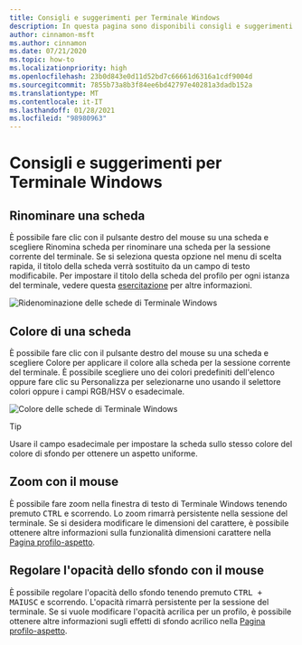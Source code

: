 ```yaml
---
title: Consigli e suggerimenti per Terminale Windows
description: In questa pagina sono disponibili consigli e suggerimenti per migliorare l'esperienza di Terminale Windows.
author: cinnamon-msft
ms.author: cinnamon
ms.date: 07/21/2020
ms.topic: how-to
ms.localizationpriority: high
ms.openlocfilehash: 23b0d843e0d11d52bd7c66661d6316a1cdf9004d
ms.sourcegitcommit: 7855b73a8b3f84ee6bd42797e40281a3dadb152a
ms.translationtype: MT
ms.contentlocale: it-IT
ms.lasthandoff: 01/28/2021
ms.locfileid: "98980963"
---
```

# <a name="windows-terminal-tips-and-tricks"></a>Consigli e suggerimenti per Terminale Windows

## <a name="rename-a-tab"></a>Rinominare una scheda

È possibile fare clic con il pulsante destro del mouse su una scheda e scegliere Rinomina scheda per rinominare una scheda per la sessione corrente del terminale. Se si seleziona questa opzione nel menu di scelta rapida, il titolo della scheda verrà sostituito da un campo di testo modificabile. Per impostare il titolo della scheda del profilo per ogni istanza del terminale, vedere questa [esercitazione](./tutorials/tab-title.md) per altre informazioni.

![Ridenominazione delle schede di Terminale Windows](./images/tab-rename.gif)

## <a name="color-a-tab"></a>Colore di una scheda

È possibile fare clic con il pulsante destro del mouse su una scheda e scegliere Colore per applicare il colore alla scheda per la sessione corrente del terminale. È possibile scegliere uno dei colori predefiniti dell'elenco oppure fare clic su Personalizza per selezionarne uno usando il selettore colori oppure i campi RGB/HSV o esadecimale.

![Colore delle schede di Terminale Windows](./images/tab-color.png)

> [!TIP]
> Usare il campo esadecimale per impostare la scheda sullo stesso colore del colore di sfondo per ottenere un aspetto uniforme.

## <a name="zoom-with-the-mouse"></a>Zoom con il mouse

È possibile fare zoom nella finestra di testo di Terminale Windows tenendo premuto <kbd>CTRL</kbd> e scorrendo. Lo zoom rimarrà persistente nella sessione del terminale. Se si desidera modificare le dimensioni del carattere, è possibile ottenere altre informazioni sulla funzionalità dimensioni carattere nella [Pagina profilo-aspetto](./customize-settings/profile-appearance.md#text).

## <a name="adjust-background-opacity-with-the-mouse"></a>Regolare l'opacità dello sfondo con il mouse

È possibile regolare l'opacità dello sfondo tenendo premuto <kbd>CTRL + MAIUSC</kbd> e scorrendo. L'opacità rimarrà persistente per la sessione del terminale. Se si vuole modificare l'opacità acrilica per un profilo, è possibile ottenere altre informazioni sugli effetti di sfondo acrilico nella [Pagina profilo-aspetto](./customize-settings/profile-appearance.md#acrylic).
